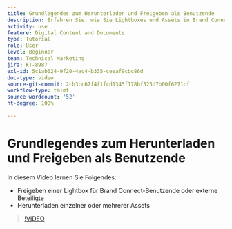 ```yaml
---
title: Grundlegendes zum Herunterladen und Freigeben als Benutzende
description: Erfahren Sie, wie Sie Lightboxes und Assets in Brand Connect von [!UICONTROL Workfront DAM] herunterladen und freigeben können.
activity: use
feature: Digital Content and Documents
type: Tutorial
role: User
level: Beginner
team: Technical Marketing
jira: KT-8987
exl-id: 5c1ab624-9f20-4ec4-b335-ceeaf9cbc86d
doc-type: video
source-git-commit: 2cb3cc67f4f1fcd1345f178bf525d7b00f6271cf
workflow-type: tm+mt
source-wordcount: '52'
ht-degree: 100%

---
```


# Grundlegendes zum Herunterladen und Freigeben als Benutzende

In diesem Video lernen Sie Folgendes:

* Freigeben einer Lightbox für Brand Connect-Benutzende oder externe Beteiligte
* Herunterladen einzelner oder mehrerer Assets

>[!VIDEO](https://video.tv.adobe.com/v/335249/?quality=12&learn=on)
